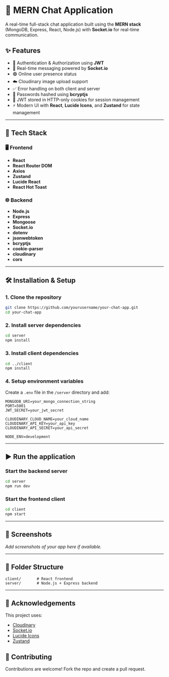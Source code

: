 # 💬 MERN Chat Application

A real-time full-stack chat application built using the **MERN stack** (MongoDB, Express, React, Node.js) with **Socket.io** for real-time communication.

## ✨ Features

- 🔐 Authentication & Authorization using **JWT**
- 👾 Real-time messaging powered by **Socket.io**
- 🟢 Online user presence status
- ☁️ Cloudinary image upload support
- ✅ Error handling on both client and server
- 🔐 Passwords hashed using **bcryptjs**
- 🍪 JWT stored in HTTP-only cookies for session management
- ⚡ Modern UI with **React**, **Lucide Icons**, and **Zustand** for state management

---

## 🚀 Tech Stack

### 🖥️ Frontend
- **React**
- **React Router DOM**
- **Axios**
- **Zustand**
- **Lucide React**
- **React Hot Toast**

### 🌐 Backend
- **Node.js**
- **Express**
- **Mongoose**
- **Socket.io**
- **dotenv**
- **jsonwebtoken**
- **bcryptjs**
- **cookie-parser**
- **cloudinary**
- **cors**

---

## 🛠️ Installation & Setup

### 1. Clone the repository

```bash
git clone https://github.com/yourusername/your-chat-app.git
cd your-chat-app
```

### 2. Install server dependencies

```bash
cd server
npm install
```

### 3. Install client dependencies

```bash
cd ../client
npm install
```

### 4. Setup environment variables

Create a `.env` file in the `/server` directory and add:

```env
MONGODB_URI=your_mongo_connection_string
PORT=5001
JWT_SECRET=your_jwt_secret

CLOUDINARY_CLOUD_NAME=your_cloud_name
CLOUDINARY_API_KEY=your_api_key
CLOUDINARY_API_SECRET=your_api_secret

NODE_ENV=development
```

---

## ▶️ Run the application

### Start the backend server

```bash
cd server
npm run dev
```

### Start the frontend client

```bash
cd client
npm start
```

---

## 📸 Screenshots

*Add screenshots of your app here if available.*

---

## 📂 Folder Structure

```
client/       # React frontend
server/       # Node.js + Express backend
```

---

## 🙌 Acknowledgements

This project uses:

- [Cloudinary](https://cloudinary.com/)
- [Socket.io](https://socket.io/)
- [Lucide Icons](https://lucide.dev/)
- [Zustand](https://zustand-demo.pmnd.rs/)



## 🤝 Contributing

Contributions are welcome! Fork the repo and create a pull request.
